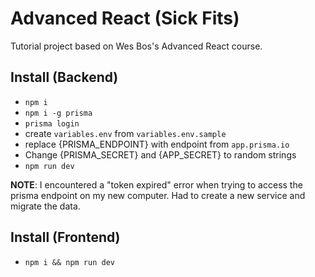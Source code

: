 # Advanced React (Sick Fits)

Tutorial project based on Wes Bos's Advanced React course.

## Install (Backend)

- `npm i`
- `npm i -g prisma`
- `prisma login`
- create `variables.env` from `variables.env.sample`
- replace {PRISMA_ENDPOINT} with endpoint from `app.prisma.io`
- Change {PRISMA_SECRET} and {APP_SECRET} to random strings
- `npm run dev`

**NOTE**: I encountered a "token expired" error when trying to access the prisma
endpoint on my new computer. Had to create a new service and migrate the data.

## Install (Frontend)

- `npm i && npm run dev`
